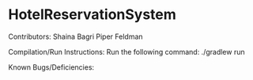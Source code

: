 # HotelReservationSystem

Contributors:
Shaina Bagri
Piper Feldman

Compilation/Run Instructions:
Run the following command:
./gradlew run

Known Bugs/Deficiencies: